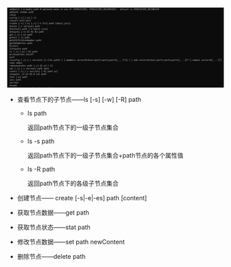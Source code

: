 ![1](../0.图片/p\Zookeeper命令.png)



* 查看节点下的子节点——ls [-s] [-w] [-R] path

  * ls path  

    返回path节点下的一级子节点集合

  * ls -s path

    返回path节点下的一级子节点集合+path节点的各个属性值

  * ls -R path

    返回path节点下的各级子节点集合



* 创建节点—— create [-s|-e|-es] path [content]
* 获取节点数据——get path
* 获取节点状态——stat path
* 修改节点数据——set path newContent
* 删除节点——delete path



